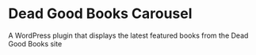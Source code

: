 Dead Good Books Carousel
========================

A WordPress plugin that displays the latest featured books from the Dead Good Books site

